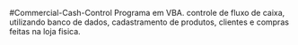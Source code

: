 #Commercial-Cash-Control
Programa em VBA. controle de fluxo de caixa, utilizando banco de dados, cadastramento de produtos, clientes e compras feitas na loja fisica.

